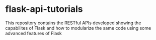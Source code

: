 # flask-api-tutorials
This repository contains the RESTful APIs developed showing the capabilites of Flask and how to modularize the same code using some advanced features of Flask
